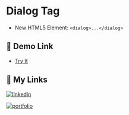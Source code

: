 # Dialog Tag

 - New HTML5 Element: `<dialog>...</dialog>`

## 🔗 Demo Link

 - [Try It](https://ahmad-ben.github.io/Dialog-Feature-Explain/)

## 🔗 My Links

[![linkedin](https://img.shields.io/badge/linkedin-0A66C2?style=for-the-badge&logo=linkedin&logoColor=white)](https://www.linkedin.com/in/ahmedbenchakhter/)

[![portfolio](https://img.shields.io/badge/my_portfolio-000?style=for-the-badge&logo=ko-fi&logoColor=white)](https://ahmed-ben-chakhter.web.app/)
